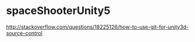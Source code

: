 # spaceShooterUnity5

http://stackoverflow.com/questions/18225126/how-to-use-git-for-unity3d-source-control
